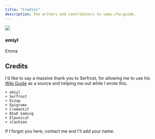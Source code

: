 ```yaml
---
title: "Credits"
description: The writers and contributers to cemu.cfw.guide.
---
```


<link rel="stylesheet" href="https://use.fontawesome.com/releases/v5.6.1/css/all.css">

<div>
  <div class="credits">
    <div class="user">
      <img src="https://github.com/emiyl.png">
    </div>
    <div class="user">
      <h3>emiyl</h3>
      <p>Emma</p>
      <a class="social-icon" href="https://twitter.com/emiyl0" target="_blank">
        <i class="fab fa-twitter"></i>
      </a>
      <a class="social-icon" href="https://github.com/emiyl" target="_blank">
        <i class="fab fa-github"></i>
      </a>
    </div>
  </div>
</div>

## Credits

I'd like to say a massive thank you to Serfrost, for allowing me to use his [Wiki Guide](https://wiki.cemu.info/wiki/Serfrosts_Cemu_Setup_Guide) as a source and helping me out while I wrote this.

    + emiyl
    + Serfrost
    + Exzap
    + Epigramx
    + Crementif
    + BSoD Gaming
    + Elpunical
    + slashiee


If I forgot you here, contact me and I'll add your name.
